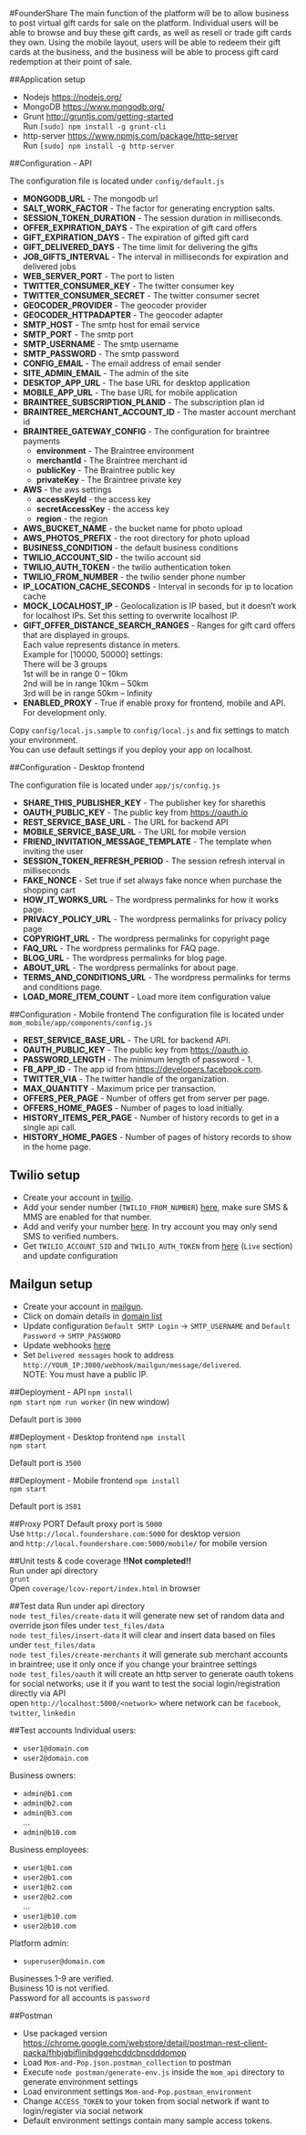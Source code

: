 
#FounderShare
The main function of the platform will be to allow business to post virtual gift cards for sale on the platform.  Individual users will be able to browse and buy these gift cards, as well as resell or trade gift cards they own.  Using the mobile layout, users will be able to redeem their gift cards at the business, and the business will be able to process gift card redemption at their point of sale.

##Application setup
-	Nodejs https://nodejs.org/ 
-	MongoDB https://www.mongodb.org/
-	Grunt  http://gruntjs.com/getting-started  
    Run `[sudo] npm install -g grunt-cli `
-	http-server https://www.npmjs.com/package/http-server   
    Run `[sudo] npm install -g http-server`


##Configuration - API

The configuration file is located under `config/default.js`  

- **MONGODB_URL** - The mongodb  url
- **SALT_WORK_FACTOR** - The factor for generating encryption salts.
- **SESSION_TOKEN_DURATION** - The session duration in milliseconds.
- **OFFER_EXPIRATION_DAYS** - The expiration of gift card offers
- **GIFT_EXPIRATION_DAYS** - The expiration of gifted gift card 
- **GIFT_DELIVERED_DAYS** - The time limit for delivering the gifts
- **JOB_GIFTS_INTERVAL** - The interval in milliseconds for expiration and delivered jobs
- **WEB_SERVER_PORT** - The port to listen
- **TWITTER_CONSUMER_KEY** - The twitter consumer key
- **TWITTER_CONSUMER_SECRET** - The twitter consumer secret
- **GEOCODER_PROVIDER** - The geocoder provider
- **GEOCODER_HTTPADAPTER** - The geocoder adapter
- **SMTP_HOST** - The smtp host for email service
- **SMTP_PORT** - The smtp port
- **SMTP_USERNAME** - The smtp username
- **SMTP_PASSWORD** - The smtp password
- **CONFIG_EMAIL** - The email address of email sender
- **SITE_ADMIN_EMAIL** - The admin of the site
- **DESKTOP_APP_URL** - The base URL for desktop application
- **MOBILE_APP_URL** - The base URL for mobile application
- **BRAINTREE_SUBSCRIPTION_PLANID** - The subscription plan id
- **BRAINTREE_MERCHANT_ACCOUNT_ID** - The master account merchant id
- **BRAINTREE_GATEWAY_CONFIG** - The configuration for braintree payments
    - **environment** - The Braintree environment
    - **merchantId** - The Braintree merchant id
    - **publicKey** - The Braintree public key
    - **privateKey** - The Braintree private key
- **AWS** - the aws settings
    - **accessKeyId** -  the access key
    - **secretAccessKey** - the access key
    - **region** - the region
- **AWS_BUCKET_NAME** - the bucket name for photo upload
- **AWS_PHOTOS_PREFIX** - the root directory for photo upload
- **BUSINESS_CONDITION** - the default business conditions 
- **TWILIO_ACCOUNT_SID** - the twilio account sid
- **TWILIO_AUTH_TOKEN** - the twilio authentication token
- **TWILIO_FROM_NUMBER** - the twilio sender phone number
- **IP_LOCATION_CACHE_SECONDS** - Interval in seconds for ip to location cache
- **MOCK_LOCALHOST_IP** - Geolocalization is IP based, but it doesn’t work for localhost IPs. Set this setting to overwrite localhost IP.
- **GIFT_OFFER_DISTANCE_SEARCH_RANGES** - Ranges for gift card offers that are displayed in groups.  
  Each value represents distance in meters.  
  Example for [10000, 50000] settings:  
  There will be 3 groups  
  1st will be in range 0 – 10km  
  2nd will be in range 10km – 50km  
  3rd will be in range 50km – Infinity  
- **ENABLED_PROXY** - True if enable proxy for frontend, mobile and API. For development only.


Copy `config/local.js.sample` to `config/local.js` and fix settings to match your environment.  
You can use default settings if you deploy your app on localhost.

##Configuration - Desktop frontend

The configuration file is located under `app/js/config.js`  

- **SHARE_THIS_PUBLISHER_KEY** - The publisher key for sharethis
- **OAUTH_PUBLIC_KEY** - The public key from https://oauth.io
- **REST_SERVICE_BASE_URL** - The URL for backend API
- **MOBILE_SERVICE_BASE_URL** - The URL for mobile version
- **FRIEND_INVITATION_MESSAGE_TEMPLATE** - The template when inviting the user
- **SESSION_TOKEN_REFRESH_PERIOD** - The session refresh interval in milliseconds
- **FAKE_NONCE** - Set true if set always fake nonce when purchase the shopping cart
- **HOW_IT_WORKS_URL** - The wordpress permalinks for how it works page.
- **PRIVACY_POLICY_URL** - The wordpress permalinks for privacy policy page
- **COPYRIGHT_URL** - The wordpress permalinks for copyright page
- **FAQ_URL** - The wordpress permalinks for FAQ page.
- **BLOG_URL** - The wordpress permalinks for blog page.
- **ABOUT_URL** - The wordpress permalinks for about page.
- **TERMS_AND_CONDITIONS_URL** - The wordpress permalinks for terms and conditions page.
- **LOAD_MORE_ITEM_COUNT** - Load more item configuration value


##Configuration - Mobile frontend
The configuration file is located under `mom_mobile/app/components/config.js`  
- **REST_SERVICE_BASE_URL** - The URL for backend API.
- **OAUTH_PUBLIC_KEY** - The public key from https://oauth.io.
- **PASSWORD_LENGTH** - The minimum length of password - 1.
- **FB_APP_ID** - The app id from https://developers.facebook.com.
- **TWITTER_VIA** - The twitter handle of the organization.
- **MAX_QUANTITY** - Maximum price per transaction.
- **OFFERS_PER_PAGE** - Number of offers get from server per page.
- **OFFERS_HOME_PAGES** - Number of pages to load initially.
- **HISTORY_ITEMS_PER_PAGE** - Number of history records to get in a single api call.
- **HISTORY_HOME_PAGES** - Number of pages of history records to show in the home page.


## Twilio setup
- Create your account in [twilio](https://www.twilio.com/try-twilio).
- Add your sender number (`TWILIO_FROM_NUMBER`) [here](https://www.twilio.com/user/account/phone-numbers/incoming), make sure SMS & MMS are enabled for that number.
- Add and verify your number [here](https://www.twilio.com/user/account/phone-numbers/verified). In try account you may only send SMS to verified numbers.
- Get `TWILIO_ACCOUNT_SID` and `TWILIO_AUTH_TOKEN` from [here](https://www.twilio.com/user/account/settings) (`Live` section) and update configuration


## Mailgun setup
- Create your account in [mailgun](https://mailgun.com/signup).
- Click on domain details in [domain list](https://mailgun.com/app/domains/)
- Update configuration `Default SMTP Login` -> `SMTP_USERNAME` and `Default Password` -> `SMTP_PASSWORD`
- Update webhooks [here](https://mailgun.com/app/webhooks)
- Set `Delivered messages` hook to address `http://YOUR_IP:3000/webhook/mailgun/message/delivered`.   
NOTE: You must have a public IP.

##Deployment - API
`npm install`  
`npm start`
`npm run worker` (in new window)

Default port is `3000`

##Deployment - Desktop frontend
`npm install`  
`npm start`

Default port is `3500`


##Deployment - Mobile frontend
`npm install`  
`npm start`

Default port is `3501`

##Proxy PORT
Default proxy port is `5000`  
Use ``http://local.foundershare.com:5000`` for desktop version  
and ``http://local.foundershare.com:5000/mobile/`` for mobile version

##Unit tests & code coverage
**!!Not completed!!**  
Run under api directory  
`grunt`  
Open `coverage/lcov-report/index.html` in browser


##Test data
Run under api directory  
`node test_files/create-data` it will generate new set of random data and override json files under `test_files/data`  
`node test_files/insert-data` it will clear and insert data based on files under `test_files/data`  
`node test_files/create-merchants` it will generate sub merchant accounts in  braintree; use it only once if you change your braintree settings  
`node test_files/oauth` it will create an http server to generate oauth tokens for social networks; use it if you want to test the social login/registration directly via API  
open `http://localhost:5000/<network>` where network can be `facebook`, `twitter`, `linkedin`

##Test accounts
Individual users:
- `user1@domain.com`
- `user2@domain.com`  

Business owners:
- `admin@b1.com`
- `admin@b2.com`
- `admin@b3.com`  
...  
- `admin@b10.com`

Business employees:
- `user1@b1.com`
- `user2@b1.com`
- `user1@b2.com`
- `user2@b2.com`  
...
- `user1@b10.com`
- `user2@b10.com`

Platform admin:
- `superuser@domain.com`

Businesses 1-9 are verified.  
Business 10 is not verified.  
Password for all accounts is `password`

##Postman
- Use packaged version https://chrome.google.com/webstore/detail/postman-rest-client-packa/fhbjgbiflinjbdggehcddcbncdddomop
- Load `Mom-and-Pop.json.postman_collection` to postman
- Execute `node postman/generate-env.js` inside the `mom_api` directory to generate environment settings
- Load environment settings `Mom-and-Pop.postman_environment`
- Change `ACCESS_TOKEN` to your token from social network if want to login/register via social network
- Default environment settings contain many sample access tokens. 










